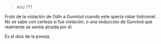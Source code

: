 > Año ???

Fruto de la violación de Odín a Gunnlod cuando este quería robar hidromiel. No se sabe con certeza si fue violación, o una seducción de Gunnlod que realmente se sentía atraida por él.

Es el dios de la poesía.